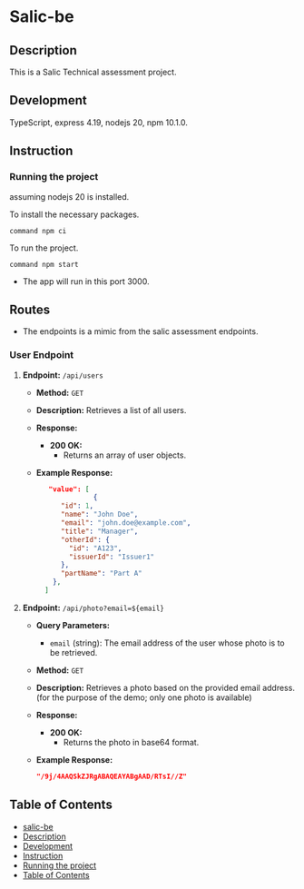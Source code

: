 # Salic-be

## Description

This is a Salic Technical assessment project.

## Development

TypeScript, express 4.19, nodejs 20, npm 10.1.0.

## Instruction

### Running the project
assuming nodejs 20 is installed.

To install the necessary packages.

```shell
command npm ci
```

To run the project.

```shell
command npm start
```

-   The app will run in this port 3000.

## Routes

-   The endpoints is a mimic from the salic assessment endpoints.

### User Endpoint

1.  **Endpoint:** `/api/users`

    -   **Method:** `GET`

    -   **Description:** Retrieves a list of all users.

    -   **Response:**

        -   **200 OK:**
            -   Returns an array of user objects.

    -   **Example Response:**
        ```json
           "value": [
                      {
              "id": 1,
              "name": "John Doe",
              "email": "john.doe@example.com",
              "title": "Manager",
              "otherId": {
                "id": "A123",
                "issuerId": "Issuer1"
              },
              "partName": "Part A"
            },
          ]
        ```

1.  **Endpoint:** `/api/photo?email=${email}`

    -   **Query Parameters:**
        -   `email` (string): The email address of the user whose photo is to be retrieved.
            
    -   **Method:** `GET`

    -   **Description:** Retrieves a photo based on the provided email address. (for the purpose of the demo; only one photo is available)

    -   **Response:**

        -   **200 OK:**
            -    Returns the photo in base64 format.

    -   **Example Response:**
        ```json
        "/9j/4AAQSkZJRgABAQEAYABgAAD/RTsI//Z"
        ```

## Table of Contents
-   [salic-be](#salic-be)
-   [Description](#description)
-   [Development](#development)
-   [Instruction](#instruction)
-   [Running the project](#running-the-project)
-   [Table of Contents](#table-of-contents)
